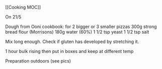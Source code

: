 [[Cooking MOC]]

On 21/5

Dough from Ooni cookbook:
for 2 bigger or 3 smaller pizzas
300g strong bread flour (Morrisons)
180g water (60%)
1 1/2 tsp yeast
1 1/2 tsp salt

Mix long enough. Check if gluten has developed by stretching it.

1 hour bulk rising
then put in boxes and keep at different temp

Preparation outdoors (see pics)
